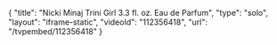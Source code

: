 {
    "title": "Nicki Minaj Trini Girl 3.3 fl. oz. Eau de Parfum",
    "type": "solo",
    "layout": "iframe-static",
    "videoId": "112356418",
    "url": "\/tvpembed\/112356418"
}
